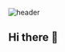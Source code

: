 ![header](https://capsule-render.vercel.app/api?type=wave&color=auto&height=300&section=header&text=WelcometoMyHomepage%20render&fontSize=90)
## Hi there 👋


<!--
**Neutrin1/Neutrin1** is a ✨ _special_ ✨ repository because its `README.md` (this file) appears on your GitHub profile.

Here are some ideas to get you started:

- 🔭 I’m currently working on ...
- 🌱 I’m currently learning ...
- 👯 I’m looking to collaborate on ...
- 🤔 I’m looking for help with ...
- 💬 Ask me about ...
- 📫 How to reach me: ...
- 😄 Pronouns: ...
- ⚡ Fun fact: ...
-->
